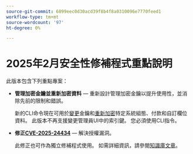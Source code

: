 ```yaml
---
source-git-commit: 6899eec0d30acd39f8b4f8a0310096e7770feed1
workflow-type: tm+mt
source-wordcount: '97'
ht-degree: 0%

---
```

# 2025年2月安全性修補程式重點說明

此版本包含下列重點專案：

* **管理加密金鑰並重新加密資料** — 重新設計管理加密金鑰以提升使用性，並消除先前的限制和錯誤。<!-- AC-12679 -->

  新的CLI命令現在可用於[變更](https://experienceleague.adobe.com/en/docs/commerce-admin/systems/security/encryption-key)金鑰和[重新加密](https://developer.adobe.com/commerce/php/development/security/data-encryption/)特定系統組態、付款和自訂欄位資料。 此版本不再支援變更管理員UI中的索引鍵。 您必須使用CLI指令。

* **修正[CVE-2025-24434](https://nvd.nist.gov/vuln/detail/CVE-2025-24434)** — 解決授權漏洞。

  此修正也可作為獨立修補程式使用。 如需詳細資訊，請參閱[知識庫文章](https://experienceleague.adobe.com/en/docs/commerce-knowledge-base/kb/troubleshooting/known-issues-patches-attached/security-update-available-for-adobe-commerce-apsb25-08)。<!-- AC-12755 -->

